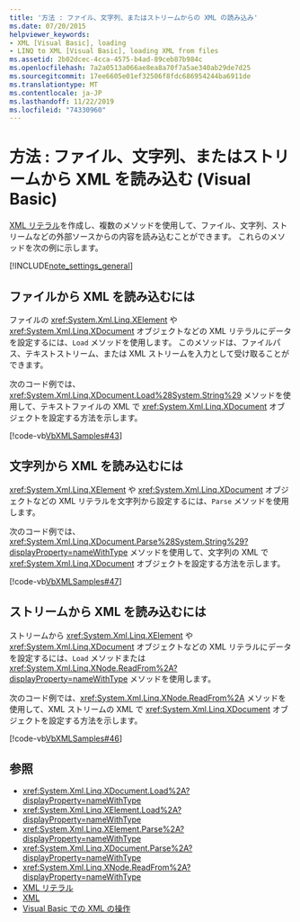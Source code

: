 ```yaml
---
title: '方法 : ファイル、文字列、またはストリームからの XML の読み込み'
ms.date: 07/20/2015
helpviewer_keywords:
- XML [Visual Basic], loading
- LINQ to XML [Visual Basic], loading XML from files
ms.assetid: 2b02dcec-4cca-4575-b4ad-89ceb87b984c
ms.openlocfilehash: 7a2a0513a066ae8ea8a70f7a5ae340ab29de7d25
ms.sourcegitcommit: 17ee6605e01ef32506f8fdc686954244ba6911de
ms.translationtype: MT
ms.contentlocale: ja-JP
ms.lasthandoff: 11/22/2019
ms.locfileid: "74330960"
---
```

# <a name="how-to-load-xml-from-a-file-string-or-stream-visual-basic"></a>方法 : ファイル、文字列、またはストリームから XML を読み込む (Visual Basic)

[XML リテラル](../../../../visual-basic/language-reference/xml-literals/index.md)を作成し、複数のメソッドを使用して、ファイル、文字列、ストリームなどの外部ソースからの内容を読み込むことができます。 これらのメソッドを次の例に示します。

[!INCLUDE[note_settings_general](~/includes/note-settings-general-md.md)]

## <a name="to-load-xml-from-a-file"></a>ファイルから XML を読み込むには

ファイルの <xref:System.Xml.Linq.XElement> や <xref:System.Xml.Linq.XDocument> オブジェクトなどの XML リテラルにデータを設定するには、`Load` メソッドを使用します。 このメソッドは、ファイルパス、テキストストリーム、または XML ストリームを入力として受け取ることができます。

次のコード例では、<xref:System.Xml.Linq.XDocument.Load%28System.String%29> メソッドを使用して、テキストファイルの XML で <xref:System.Xml.Linq.XDocument> オブジェクトを設定する方法を示します。

[!code-vb[VbXMLSamples#43](~/samples/snippets/visualbasic/VS_Snippets_VBCSharp/VbXMLSamples/VB/XMLSamples15.vb#43)]

## <a name="to-load-xml-from-a-string"></a>文字列から XML を読み込むには

<xref:System.Xml.Linq.XElement> や <xref:System.Xml.Linq.XDocument> オブジェクトなどの XML リテラルを文字列から設定するには、`Parse` メソッドを使用します。

次のコード例では、<xref:System.Xml.Linq.XDocument.Parse%28System.String%29?displayProperty=nameWithType> メソッドを使用して、文字列の XML で <xref:System.Xml.Linq.XDocument> オブジェクトを設定する方法を示します。

[!code-vb[VbXMLSamples#47](~/samples/snippets/visualbasic/VS_Snippets_VBCSharp/VbXMLSamples/VB/XMLSamples15.vb#47)]

## <a name="to-load-xml-from-a-stream"></a>ストリームから XML を読み込むには

ストリームから <xref:System.Xml.Linq.XElement> や <xref:System.Xml.Linq.XDocument> オブジェクトなどの XML リテラルにデータを設定するには、`Load` メソッドまたは <xref:System.Xml.Linq.XNode.ReadFrom%2A?displayProperty=nameWithType> メソッドを使用します。

次のコード例では、<xref:System.Xml.Linq.XNode.ReadFrom%2A> メソッドを使用して、XML ストリームの XML で <xref:System.Xml.Linq.XDocument> オブジェクトを設定する方法を示します。

[!code-vb[VbXMLSamples#46](~/samples/snippets/visualbasic/VS_Snippets_VBCSharp/VbXMLSamples/VB/XMLSamples15.vb#46)]

## <a name="see-also"></a>参照

- <xref:System.Xml.Linq.XDocument.Load%2A?displayProperty=nameWithType>
- <xref:System.Xml.Linq.XElement.Load%2A?displayProperty=nameWithType>
- <xref:System.Xml.Linq.XElement.Parse%2A?displayProperty=nameWithType>
- <xref:System.Xml.Linq.XDocument.Parse%2A?displayProperty=nameWithType>
- <xref:System.Xml.Linq.XNode.ReadFrom%2A?displayProperty=nameWithType>
- [XML リテラル](../../../../visual-basic/language-reference/xml-literals/index.md)
- [XML](../../../../visual-basic/programming-guide/language-features/xml/index.md)
- [Visual Basic での XML の操作](../../../../visual-basic/programming-guide/language-features/xml/manipulating-xml.md)
